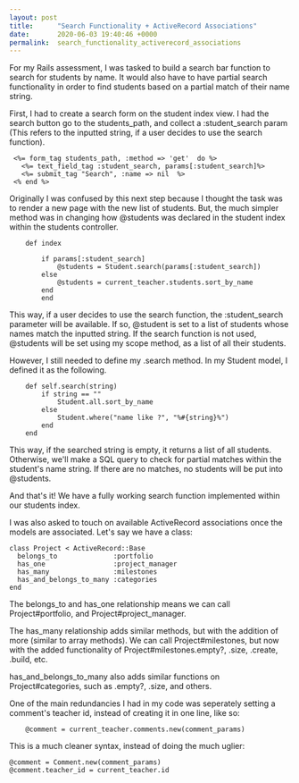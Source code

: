 ```yaml
---
layout: post
title:      "Search Functionality + ActiveRecord Associations"
date:       2020-06-03 19:40:46 +0000
permalink:  search_functionality_activerecord_associations
---
```



For my Rails assessment, I was tasked to build a search bar function to search for students by name. It would also have to have partial search functionality in order to find students based on a partial match of their name string. 

First, I had to create a search form on the student index view. I had the search button go to the students_path, and collect a :student_search param (This refers to the inputted string, if a user decides to use the search function). 

```
 <%= form_tag students_path, :method => 'get'  do %>
   <%= text_field_tag :student_search, params[:student_search]%>
   <%= submit_tag "Search", :name => nil  %>
 <% end %>
```

Originally I was confused by this next step because I thought the task was to render a new page with the new list of students. But, the much simpler method was in changing how @students was declared in the student index within the students controller. 

```
    def index
        
        if params[:student_search]
            @students = Student.search(params[:student_search])
        else
            @students = current_teacher.students.sort_by_name
        end
		end

```

This way, if a user decides to use the search function, the :student_search parameter will be available. If so, @student is set to a list of students whose names match the inputted string. If the search function is not used, @students will be set using my scope method, as a list of all their students.

However, I still needed to define my .search method. In my Student model, I defined it as the following.

```
    def self.search(string)
        if string == ""
            Student.all.sort_by_name
        else
            Student.where("name like ?", "%#{string}%")
        end
    end
```

This way, if the searched string is empty, it returns a list of all students. Otherwise, we'll make a SQL query to check for partial matches within the student's name string. If there are no matches, no students will be put into @students. 

And that's it! We have a fully working search function implemented within our students index.

I was also asked to touch on available ActiveRecord associations once the models are associated. Let's say we have a class: 

```
class Project < ActiveRecord::Base
  belongs_to              :portfolio
  has_one                 :project_manager
  has_many                :milestones
  has_and_belongs_to_many :categories
end
```
The belongs_to and has_one relationship means we can call Project#portfolio, and Project#project_manager.

The has_many relationship adds similar methods, but with the addition of more (similar to array methods). We can call Project#milestones, but now with the added functionality of Project#milestones.empty?, .size, .create, .build, etc. 

has_and_belongs_to_many also adds similar functions on Project#categories, such as .empty?, .size, and others. 

One of the main redundancies I had in my code was seperately setting a comment's teacher id, instead of creating it in one line, like so:

```
    @comment = current_teacher.comments.new(comment_params)

```

This is a much cleaner syntax, instead of doing the much uglier:

```
@comment = Comment.new(comment_params)
@comment.teacher_id = current_teacher.id
```

